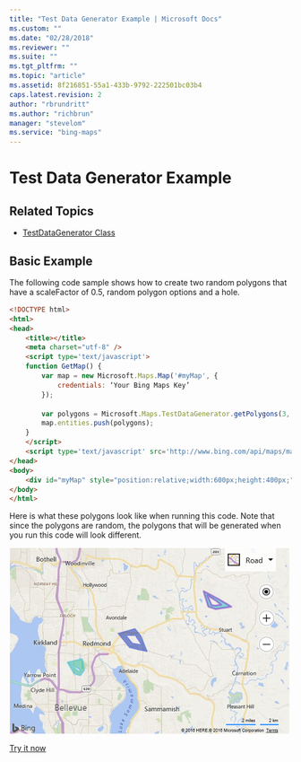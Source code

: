 ```yaml
---
title: "Test Data Generator Example | Microsoft Docs"
ms.custom: ""
ms.date: "02/28/2018"
ms.reviewer: ""
ms.suite: ""
ms.tgt_pltfrm: ""
ms.topic: "article"
ms.assetid: 8f216851-55a1-433b-9792-222501bc03b4
caps.latest.revision: 2
author: "rbrundritt"
ms.author: "richbrun"
manager: "stevelom"
ms.service: "bing-maps"
---
```

# Test Data Generator Example
## Related Topics

* [TestDataGenerator Class](../map-control-api/testdatagenerator-class.md)

## Basic Example

The following code sample shows how to create two random polygons that have a scaleFactor of 0.5, random polygon options and a hole. 

```html
<!DOCTYPE html>
<html>
<head>
    <title></title>
    <meta charset="utf-8" />
	<script type='text/javascript'>
    function GetMap() {
        var map = new Microsoft.Maps.Map('#myMap', {
            credentials: ‘Your Bing Maps Key’
        });

        var polygons = Microsoft.Maps.TestDataGenerator.getPolygons(3, map.getBounds(), 5, null, null, true);
        map.entities.push(polygons);
    }
    </script>
    <script type='text/javascript' src='http://www.bing.com/api/maps/mapcontrol?callback=GetMap' async defer></script>
</head>
<body>
    <div id="myMap" style="position:relative;width:600px;height:400px;"></div>
</body>
</html>
```

Here is what these polygons look like when running this code. Note that since the polygons are random, the polygons that will be generated when you run this code will look different. 

![Test Data Generator](../media/bmv8-testdatageneratorexample.png)

[Try it now](https://www.bing.com/api/maps/sdk/mapcontrol/isdk#createPolygonsWithHoles+JS)